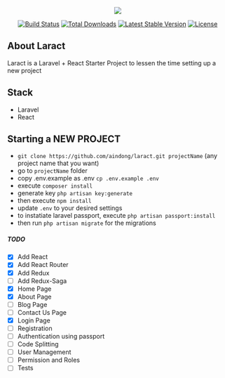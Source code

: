 <p align="center"><img src="https://laravel.com/assets/img/components/logo-laravel.svg"></p>

<p align="center">
<a href="https://travis-ci.org/laravel/framework"><img src="https://travis-ci.org/laravel/framework.svg" alt="Build Status"></a>
<a href="https://packagist.org/packages/laravel/framework"><img src="https://poser.pugx.org/laravel/framework/d/total.svg" alt="Total Downloads"></a>
<a href="https://packagist.org/packages/laravel/framework"><img src="https://poser.pugx.org/laravel/framework/v/stable.svg" alt="Latest Stable Version"></a>
<a href="https://packagist.org/packages/laravel/framework"><img src="https://poser.pugx.org/laravel/framework/license.svg" alt="License"></a>
</p>

## About Laract

Laract is a Laravel + React Starter Project to lessen the time setting up a new project

## Stack
- Laravel
- React

## Starting a NEW PROJECT
- `git clone https://github.com/aindong/laract.git projectName` (any project name that you want)
- go to `projectName` folder
- copy .env.example as .env `cp .env.example .env`
- execute `composer install`
- generate key `php artisan key:generate`
- then execute `npm install`
- update `.env` to your desired settings
- to instatiate laravel passport, execute `php artisan passport:install`
- then run `php artisan migrate` for the migrations

##### TODO
- [x] Add React
- [x] Add React Router
- [x] Add Redux
- [ ] Add Redux-Saga
- [x] Home Page
- [x] About Page
- [ ] Blog Page
- [ ] Contact Us Page
- [x] Login Page
- [ ] Registration
- [ ] Authentication using passport
- [ ] Code Splitting
- [ ] User Management
- [ ] Permission and Roles
- [ ] Tests
